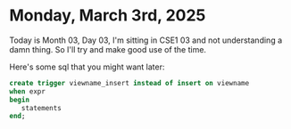 # Monday, March 3rd, 2025

Today is Month 03, Day 03, I'm sitting in CSE1 03 and not understanding a damn thing. So I'll try and make good use of the time.

Here's some sql that you might want later:

```sql
create trigger viewname_insert instead of insert on viewname
when expr
begin
   statements
end;
```
